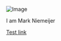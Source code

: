 ![Image](https://www.hairfair.nl/media/blog/test-.jpg)

I am Mark Niemeijer

[Test link](Markup%20details.md)
